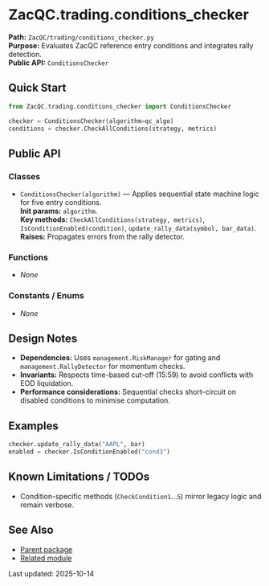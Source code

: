 # ZacQC.trading.conditions_checker
**Path:** `ZacQC/trading/conditions_checker.py`  
**Purpose:** Evaluates ZacQC reference entry conditions and integrates rally detection.  
**Public API:** `ConditionsChecker`

## Quick Start
```python
from ZacQC.trading.conditions_checker import ConditionsChecker

checker = ConditionsChecker(algorithm=qc_algo)
conditions = checker.CheckAllConditions(strategy, metrics)
```

## Public API
### Classes
- `ConditionsChecker(algorithm)` — Applies sequential state machine logic for five entry conditions.  
  **Init params:** `algorithm`.  
  **Key methods:** `CheckAllConditions(strategy, metrics)`, `IsConditionEnabled(condition)`, `update_rally_data(symbol, bar_data)`.  
  **Raises:** Propagates errors from the rally detector.

### Functions
- _None_

### Constants / Enums
- _None_

## Design Notes
- **Dependencies:** Uses `management.RiskManager` for gating and `management.RallyDetector` for momentum checks.  
- **Invariants:** Respects time-based cut-off (15:59) to avoid conflicts with EOD liquidation.  
- **Performance considerations:** Sequential checks short-circuit on disabled conditions to minimise computation.

## Examples
```python
checker.update_rally_data("AAPL", bar)
enabled = checker.IsConditionEnabled("cond3")
```

## Known Limitations / TODOs
- Condition-specific methods (`CheckCondition1`...`5`) mirror legacy logic and remain verbose.

## See Also
- [Parent package](../modules/ZacQC.trading.md)
- [Related module](../modules/ZacQC.management.rally_detector.md)

Last updated: 2025-10-14
